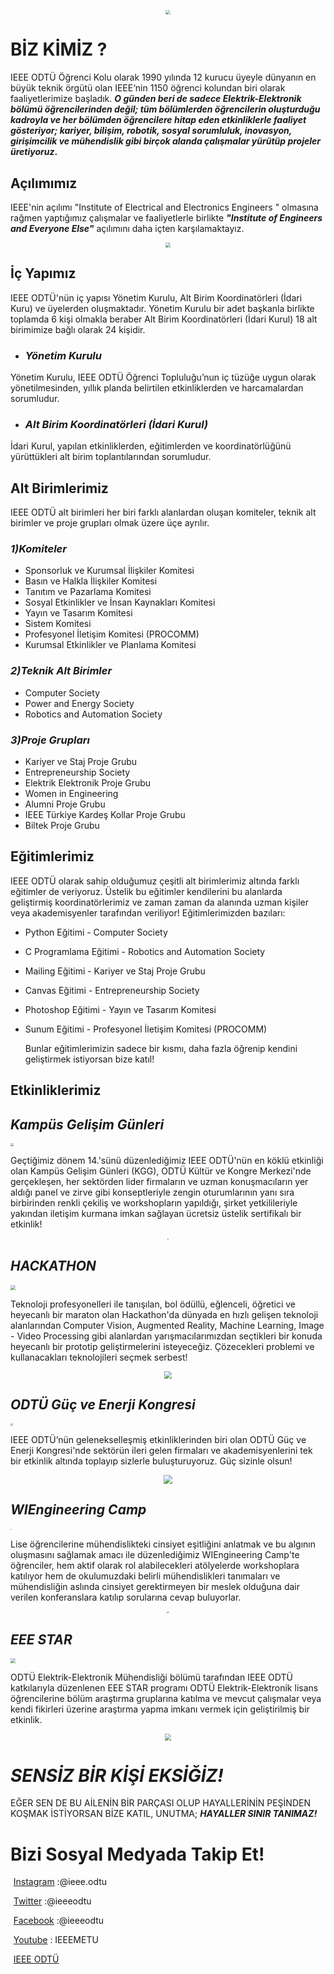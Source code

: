 <p align="center">
   <img src="images/logo.png" style="zoom: 45%;" />
</p>

# BİZ KİMİZ ? #

IEEE ODTÜ Öğrenci Kolu olarak 1990 yılında 12 kurucu üyeyle dünyanın en büyük teknik örgütü olan IEEE‘nin 1150 öğrenci kolundan biri olarak faaliyetlerimize başladık. ***O günden beri de sadece Elektrik-Elektronik bölümü öğrencilerinden değil; tüm bölümlerden öğrencilerin oluşturduğu kadroyla ve her bölümden öğrencilere hitap eden etkinliklerle faaliyet gösteriyor; kariyer, bilişim, robotik, sosyal sorumluluk, inovasyon, girişimcilik ve mühendislik gibi birçok alanda çalışmalar yürütüp projeler üretiyoruz*.**

## **Açılımımız** ##

IEEE'nin açılımı "Institute of Electrical and Electronics Engineers " olmasına rağmen yaptığımız çalışmalar ve faaliyetlerle birlikte ***"Institute of Engineers and Everyone Else"*** açılımını daha içten karşılamaktayız.

<p align="center">
   <img src="images/toplu.jpg" style="zoom: 50%;" />
</p>


## İç Yapımız ##

IEEE ODTÜ'nün iç yapısı Yönetim Kurulu, Alt Birim Koordinatörleri (İdari Kuru) ve üyelerden oluşmaktadır. Yönetim Kurulu bir adet başkanla birlikte toplamda 6 kişi olmakla beraber Alt Birim Koordinatörleri (İdari Kurul) 18 alt birimimize bağlı olarak 24 kişidir.

- ### *Yönetim Kurulu* ###

Yönetim Kurulu, IEEE ODTÜ Öğrenci Topluluğu’nun iç tüzüğe uygun olarak yönetilmesinden, yıllık planda belirtilen etkinliklerden ve harcamalardan sorumludur.

- ### *Alt Birim Koordinatörleri (İdari Kurul)* ###

İdari Kurul, yapılan etkinliklerden, eğitimlerden ve koordinatörlüğünü yürüttükleri alt birim toplantılarından sorumludur.



## Alt Birimlerimiz ##

IEEE ODTÜ alt birimleri her biri farklı alanlardan oluşan komiteler, teknik alt birimler ve proje grupları olmak üzere üçe ayrılır.

### *1)Komiteler* ###

* Sponsorluk ve Kurumsal İlişkiler Komitesi <img src="images/sponsorluk.png" style="zoom:3%;" /> 
* Basın ve Halkla İlişkiler Komitesi <img src="images/basın.png" style="zoom:3%;" />  
* Tanıtım ve Pazarlama Komitesi <img src="images/tanıtım.png" style="zoom:4%;" />  
* Sosyal Etkinlikler ve İnsan Kaynakları Komitesi <img src="images/sosyal.png" style="zoom:3%;" />  
* Yayın ve Tasarım Komitesi <img src="images/tasarım.png" style="zoom:3%;" /> 
* Sistem Komitesi <img src="images/sistem.png" style="zoom:3%;" /> 
* Profesyonel İletişim Komitesi (PROCOMM) <img src="images/kişisel.png" style="zoom:3.7%;" /> 
* Kurumsal Etkinlikler ve Planlama Komitesi <img src="images/kurumsal.png" style="zoom:3.6%;" /> 

### *2)Teknik Alt Birimler*

* Computer Society <img src="images/cs.png" style="zoom:3.8%;" /> 
* Power and Energy Society <img src="images/pes.png" style="zoom:4%;" /> 
* Robotics and Automation Society <img src="images/ras.png" style="zoom:4%;" />

### *3)Proje Grupları* ###

* Kariyer ve Staj Proje Grubu <img src="images/kariyer.png" style="zoom:4%;" />
* Entrepreneurship Society <img src="images/es.png" style="zoom:4%;" /> 
* Elektrik Elektronik Proje Grubu <img src="images/eepg.png" style="zoom:3%;" />
* Women in Engineering <img src="images/wie.png" style="zoom:4%;" /> 
* Alumni Proje Grubu <img src="images/alumni.png" style="zoom:3.6%;" /> 
* IEEE Türkiye Kardeş Kollar Proje Grubu <img src="images/kök.png" style="zoom:3.5%;" />
* Biltek Proje Grubu <img src="images/biltek.png" style="zoom:3.3%;" />  



## Eğitimlerimiz ##

IEEE ODTÜ olarak sahip olduğumuz çeşitli alt birimlerimiz altında farklı eğitimler de veriyoruz. Üstelik bu eğitimler kendilerini bu alanlarda geliştirmiş koordinatörlerimiz ve zaman zaman da alanında uzman kişiler veya akademisyenler tarafından veriliyor! Eğitimlerimizden bazıları:

* Python Eğitimi - Computer Society

* C Programlama Eğitimi - Robotics and Automation Society

* Mailing Eğitimi - Kariyer ve Staj Proje Grubu

* Canvas Eğitimi - Entrepreneurship Society

* Photoshop Eğitimi - Yayın ve Tasarım Komitesi

* Sunum Eğitimi - Profesyonel İletişim Komitesi (PROCOMM)

   Bunlar eğitimlerimizin sadece bir kısmı, daha fazla öğrenip kendini geliştirmek istiyorsan bize katıl!

## Etkinliklerimiz ## 

## *Kampüs Gelişim Günleri* 
<img src="images/kgg.jpg" style="zoom:33%;" />

Geçtiğimiz dönem 14.'sünü düzenlediğimiz IEEE ODTÜ'nün en köklü etkinliği olan Kampüs Gelişim Günleri (KGG), ODTÜ Kültür ve Kongre Merkezi'nde gerçekleşen, her sektörden lider firmaların ve uzman konuşmacıların yer aldığı panel ve zirve gibi konseptleriyle zengin oturumlarının yanı sıra birbirinden renkli çekiliş ve workshopların yapıldığı, şirket yetkilileriyle yakından iletişim kurmana imkan sağlayan ücretsiz üstelik sertifikalı bir etkinlik! 

<p align="center">
   <img src="images/kggtoplu.jpg" style="zoom:15%;" />
</p>

## *HACKATHON* 

<img src="images/hackathon.jpg" style="zoom:50%;" />

Teknoloji profesyonelleri ile tanışılan, bol ödüllü, eğlenceli, öğretici ve heyecanlı bir maraton olan Hackathon'da dünyada en hızlı gelişen teknoloji alanlarından Computer Vision, Augmented Reality, Machine Learning, Image - Video Processing gibi alanlardan yarışmacılarımızdan seçtikleri bir konuda heyecanlı bir prototip geliştirmelerini isteyeceğiz. Çözecekleri problemi ve kullanacakları teknolojileri seçmek serbest! 

<p align="center">
   <img src="images/hackathonfoto.jpg" style="zoom:75%;" />
</p>

## *ODTÜ Güç ve Enerji Kongresi* 
<img src="images/güçenerji.jpg" style="zoom:25%;" />

 IEEE ODTÜ’nün gelenekselleşmiş etkinliklerinden biri olan ODTÜ Güç ve Enerji Kongresi'nde sektörün ileri gelen firmaları ve akademisyenlerini tek bir etkinlik altında toplayıp sizlerle buluşturuyoruz. Güç sizinle olsun!

<p align="center">
   <img src="images/güçenerjifoto.jpeg" style="zoom:85%;" />
</p>

## *WIEngineering Camp*
<img src="images/wielogo.png" style="zoom:15%;" />

Lise öğrencilerine mühendislikteki cinsiyet eşitliğini anlatmak ve bu algının oluşmasını sağlamak amacı ile düzenlediğimiz WIEngineering Camp'te öğrenciler, hem aktif olarak rol alabilecekleri atölyelerde workshoplara katılıyor hem de okulumuzdaki belirli mühendislikleri tanımaları ve mühendisliğin aslında cinsiyet gerektirmeyen bir meslek olduğuna dair verilen konferanslara katılıp sorularına cevap buluyorlar.

<p align="center">
   <img src="images/wiengcamp.png" style="zoom:20%;" />
</p>


## *EEE STAR*
<img src="images/eee_star.png" style="zoom:50%;" />

ODTÜ Elektrik-Elektronik Mühendisliği bölümü tarafından IEEE ODTÜ katkılarıyla düzenlenen EEE STAR programı ODTÜ Elektrik-Elektronik lisans öğrencilerine bölüm araştırma gruplarına katılma ve mevcut çalışmalar veya kendi fikirleri üzerine araştırma yapma imkanı vermek için geliştirilmiş bir etkinlik.

<p align="center">
   <img src="images/starfoto.jpg" style="zoom:65%;" />
</p>


# *SENSİZ BİR KİŞİ EKSİĞİZ!*  # 

EĞER SEN DE BU AİLENİN BİR PARÇASI OLUP HAYALLERİNİN PEŞİNDEN KOŞMAK İSTİYORSAN BİZE KATIL, UNUTMA; ***HAYALLER SINIR TANIMAZ!*** 

# Bizi Sosyal Medyada Takip Et! #

<img src="images/insta.png" style="zoom:5%;" /> [Instagram](https://www.instagram.com/ieee.odtu/) :@ieee.odtu

<img src="images/twitter.png" style="zoom:5%;" /> [Twitter](https://twitter.com/ieeeodtu) :@ieeeodtu

<img src="images/facebook.png" style="zoom:5%;" /> [Facebook](https://www.facebook.com/ieeeodtu/) :@ieeeodtu

<img src="images/youtube.png" style="zoom:5%;" /> [Youtube](https://www.youtube.com/IEEEMETU/) : IEEEMETU

<img src="images/konum.png" style="zoom:5%;" /> [IEEE ODTÜ](http://www.ieee.metu.edu.tr/) 